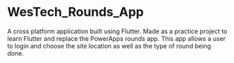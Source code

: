 # WesTech_Rounds_App
A cross platform application built using Flutter. Made as a practice project to learn Flutter and replace the PowerApps rounds app. This app allows a user to login and choose the site location as well as the type of round being done. 
